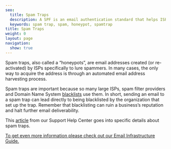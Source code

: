 ```yaml
---
seo:
  title: Spam Traps
  description: A SPF is an email authentication standard that helps ISPs better identify legitimate email senders.
  keywords: spam trap, spam, honeypot, spamtrap
title: Spam Traps
weight: 0
layout: page
navigation:
  show: true
---
```


Spam traps, also called a “honeypots”, are email addresses created (or re-activated) by ISPs specifically to lure spammers. In many cases, the only way to acquire the address is through an automated email address harvesting process.

Spam traps are important because so many large ISPs, spam filter providers and Domain Name System [blacklists]({{root_url}}/Glossary/blacklists.html) use them. In short, sending an email to a spam trap can lead directly to being blacklisted by the organization that set up the trap. Remember that blacklisting can ruin a business’s reputation and halt further email deliverability.

This [article]({{site.support_url}}/hc/en-us/articles/200182968) from our Support Help Center goes into specific details about spam traps.

[To get even more information please check out our Email Infrastructure Guide.](http://resources.sendgrid.com/email-infrastructure-guide/?mc=SendGrid%20Documentation)
